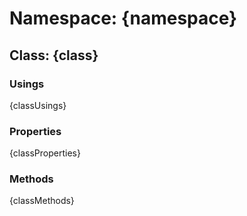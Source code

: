 # Namespace: {namespace}

## Class: {class}

### Usings

{classUsings}

### Properties

{classProperties}

### Methods

{classMethods}